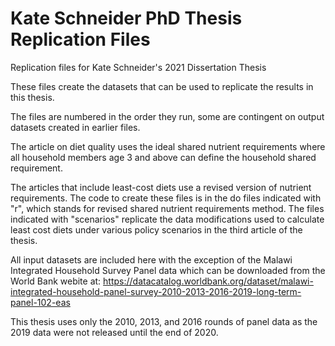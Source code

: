 # Kate Schneider PhD Thesis Replication Files
 Replication files for Kate Schneider's 2021 Dissertation Thesis

These files create the datasets that can be used to replicate the results in this thesis.

The files are numbered in the order they run, some are contingent on output datasets created in earlier files. 

The article on diet quality uses the ideal shared nutrient requirements where all household members age 3 and above can define the household shared requirement. 

The articles that include least-cost diets use a revised version of nutrient requirements. The code to create these files is in the do files indicated with "r", which stands for revised shared nutrient requirements method. The files indicated with "scenarios" replicate the data modifications used to calculate least cost diets under various policy scenarios in the third article of the thesis.

All input datasets are included here with the exception of the Malawi Integrated Household Survey Panel data which can be downloaded from the World Bank webite at: https://datacatalog.worldbank.org/dataset/malawi-integrated-household-panel-survey-2010-2013-2016-2019-long-term-panel-102-eas

This thesis uses only the 2010, 2013, and 2016 rounds of panel data as the 2019 data were not released until the end of 2020.
